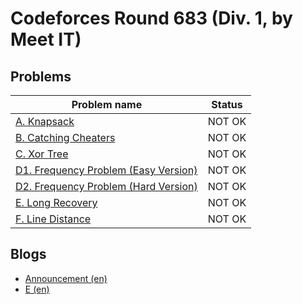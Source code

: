 # Codeforces Round 683 (Div. 1, by Meet IT)

## Problems

|Problem name|Status|
|------------|---------|
| [A. Knapsack](problems/A._Knapsack.md)|NOT OK|
| [B. Catching Cheaters](problems/B._Catching_Cheaters.md)|NOT OK|
| [C. Xor Tree](problems/C._Xor_Tree.md)|NOT OK|
| [D1. Frequency Problem (Easy Version)](problems/D1._Frequency_Problem_(Easy_Version).md)|NOT OK|
| [D2. Frequency Problem (Hard Version)](problems/D2._Frequency_Problem_(Hard_Version).md)|NOT OK|
| [E. Long Recovery](problems/E._Long_Recovery.md)|NOT OK|
| [F. Line Distance](problems/F._Line_Distance.md)|NOT OK|
## Blogs

- [Announcement (en)](blogs/Announcement_(en).md)
- [E (en)](blogs/E_(en).md)
